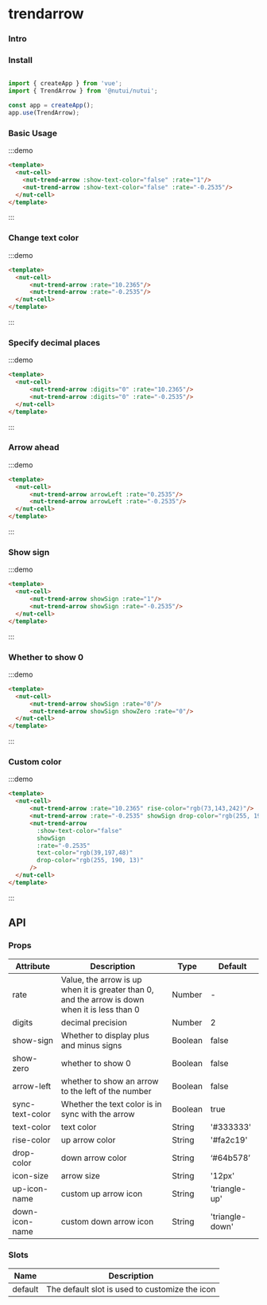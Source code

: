 # trendarrow 

### Intro

### Install

```javascript

import { createApp } from 'vue';
import { TrendArrow } from '@nutui/nutui';

const app = createApp();
app.use(TrendArrow);

```

### Basic Usage

:::demo

```html
<template>
  <nut-cell>
    <nut-trend-arrow :show-text-color="false" :rate="1"/>
    <nut-trend-arrow :show-text-color="false" :rate="-0.2535"/>
  </nut-cell>
</template>
```

:::

### Change text color

:::demo

```html
<template>
  <nut-cell>
      <nut-trend-arrow :rate="10.2365"/>
      <nut-trend-arrow :rate="-0.2535"/>
  </nut-cell>
</template>
```

:::
### Specify decimal places

:::demo

```html
<template>
  <nut-cell>
      <nut-trend-arrow :digits="0" :rate="10.2365"/>
      <nut-trend-arrow :digits="0" :rate="-0.2535"/>
  </nut-cell>
</template>
```

:::
### Arrow ahead

:::demo

```html
<template>
  <nut-cell>
      <nut-trend-arrow arrowLeft :rate="0.2535"/>
      <nut-trend-arrow arrowLeft :rate="-0.2535"/>
  </nut-cell>
</template>
```

:::
### Show sign

:::demo

```html
<template>
  <nut-cell>
      <nut-trend-arrow showSign :rate="1"/>
      <nut-trend-arrow showSign :rate="-0.2535"/>
  </nut-cell>
</template>
```

:::
### Whether to show 0

:::demo

```html
<template>
  <nut-cell>
      <nut-trend-arrow showSign :rate="0"/>
      <nut-trend-arrow showSign showZero :rate="0"/>
  </nut-cell>
</template>
```

:::
### Custom color

:::demo

```html
<template>
  <nut-cell>
      <nut-trend-arrow :rate="10.2365" rise-color="rgb(73,143,242)"/>
      <nut-trend-arrow :rate="-0.2535" showSign drop-color="rgb(255, 190, 13)"/>
      <nut-trend-arrow
        :show-text-color="false"
        showSign
        :rate="-0.2535"
        text-color="rgb(39,197,48)"
        drop-color="rgb(255, 190, 13)"
      />
  </nut-cell>
</template>
```

:::

## API

### Props

| Attribute         | Description                             | Type   | Default           |
|--------------|----------------------------------|--------|------------------|
| rate         | Value, the arrow is up when it is greater than 0, and the arrow is down when it is less than 0    | Number | -                |
| digits         | decimal precision               | Number | 2               |
| show-sign         | Whether to display plus and minus signs               | Boolean | false               |
| show-zero         |whether to show 0               | Boolean | false               |
| arrow-left        | whether to show an arrow to the left of the number     | Boolean | false               |
| sync-text-color   | Whether the text color is in sync with the arrow               | Boolean | true   |
| text-color        | text color               | String | '#333333'               |
| rise-color         | up arrow color               | String | '#fa2c19'               |
| drop-color         | down arrow color               | String | ‘#64b578’               |
| icon-size         | arrow size               | String | '12px'               |
| up-icon-name         | custom up arrow icon               | String | 'triangle-up'               |
| down-icon-name         | custom down arrow icon               | String | 'triangle-down'               |

### Slots

| Name    | Description         |
|---------|--------------|
| default | 	The default slot is used to customize the icon |